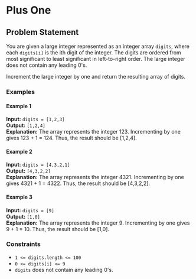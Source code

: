 # Plus One

## Problem Statement
You are given a large integer represented as an integer array `digits`, where each `digits[i]` is the ith digit of the integer. The digits are ordered from most significant to least significant in left-to-right order. The large integer does not contain any leading 0's.

Increment the large integer by one and return the resulting array of digits.

### Examples

#### Example 1
**Input:** `digits = [1,2,3]`  
**Output:** `[1,2,4]`  
**Explanation:** The array represents the integer 123. Incrementing by one gives 123 + 1 = 124. Thus, the result should be [1,2,4].

#### Example 2
**Input:** `digits = [4,3,2,1]`  
**Output:** `[4,3,2,2]`  
**Explanation:** The array represents the integer 4321. Incrementing by one gives 4321 + 1 = 4322. Thus, the result should be [4,3,2,2].

#### Example 3
**Input:** `digits = [9]`  
**Output:** `[1,0]`  
**Explanation:** The array represents the integer 9. Incrementing by one gives 9 + 1 = 10. Thus, the result should be [1,0].

### Constraints
- `1 <= digits.length <= 100`
- `0 <= digits[i] <= 9`
- `digits` does not contain any leading 0's.
